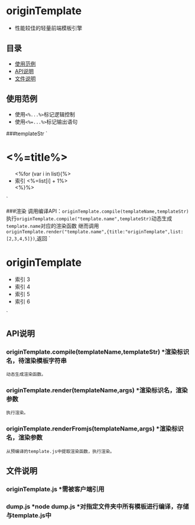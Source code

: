 #	originTemplate

*	性能较佳的轻量前端模板引擎

##	目录
*	[使用范例](#使用范例)
*	[API说明](#API说明)
*	[文件说明](#文件说明)

##	使用范例

*	使用`<%...%>`标记逻辑控制
*	使用`<%=...%>`标记输出语句

###templateStr
`
<h1><%=title%></h1>
<ul>
    <%for (var i in list){%>
        <li>索引 <%=list[i] + 1%></li>
    <%}%>
</ul>

`

###渲染
调用编译API：`originTemplate.compile(templateName,templateStr)`
执行`originTemplate.compile("template.name",templateStr)`动态生成`template.name`对应的渲染函数
继而调用`originTemplate.render("template.name",{title:"originTemplate",list:[2,3,4,5]})`,返回
`
<h1>originTemplate</h1><ul><li>索引 3</li><li>索引 4</li><li>索引 5</li><li>索引 6</li></ul> 

`

##	API说明

###	originTemplate.compile(templateName,templateStr) *渲染标识名，待渲染模板字符串
	动态生成渲染函数。
###	originTemplate.render(templateName,args) *渲染标识名，渲染参数
	执行渲染。
###	originTemplate.renderFromjs(templateName,args) *渲染标识名，渲染参数
	从预编译的template.js中提取渲染函数，执行渲染。

##	文件说明

###	originTemplate.js *需被客户端引用
###	dump.js	*node dump.js <dirPath> <outPath> *对指定文件夹中所有模板进行编译，存储与template.js中
